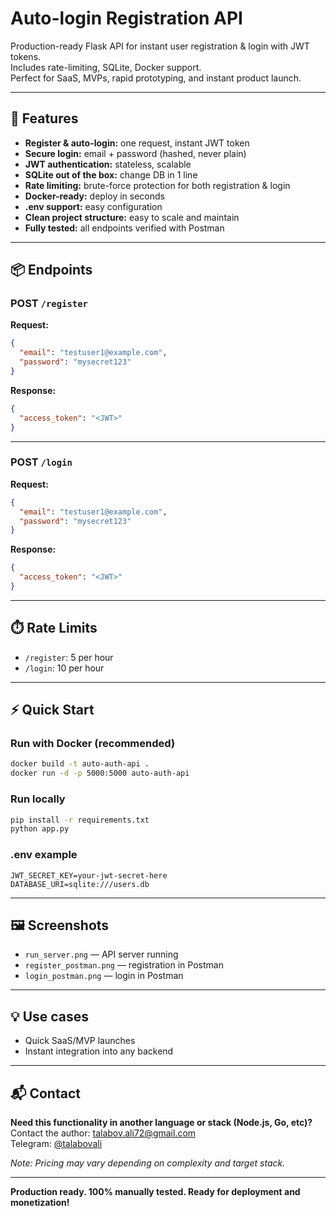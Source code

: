 
# Auto-login Registration API

Production-ready Flask API for instant user registration & login with JWT tokens.  
Includes rate-limiting, SQLite, Docker support.  
Perfect for SaaS, MVPs, rapid prototyping, and instant product launch.

---

## 🚀 Features

- **Register & auto-login:** one request, instant JWT token
- **Secure login:** email + password (hashed, never plain)
- **JWT authentication:** stateless, scalable
- **SQLite out of the box:** change DB in 1 line
- **Rate limiting:** brute-force protection for both registration & login
- **Docker-ready:** deploy in seconds
- **.env support:** easy configuration
- **Clean project structure:** easy to scale and maintain
- **Fully tested:** all endpoints verified with Postman

---

## 📦 Endpoints

### POST `/register`

**Request:**
```json
{
  "email": "testuser1@example.com",
  "password": "mysecret123"
}
```

**Response:**
```json
{
  "access_token": "<JWT>"
}
```

---

### POST `/login`

**Request:**
```json
{
  "email": "testuser1@example.com",
  "password": "mysecret123"
}
```

**Response:**
```json
{
  "access_token": "<JWT>"
}
```

---

## ⏱️ Rate Limits

- `/register`: 5 per hour
- `/login`: 10 per hour

---

## ⚡ Quick Start

### Run with Docker (recommended)
```bash
docker build -t auto-auth-api .
docker run -d -p 5000:5000 auto-auth-api
```

### Run locally
```bash
pip install -r requirements.txt
python app.py
```

### .env example
```
JWT_SECRET_KEY=your-jwt-secret-here
DATABASE_URI=sqlite:///users.db
```

---

## 🖼️ Screenshots
- `run_server.png` — API server running
- `register_postman.png` — registration in Postman
- `login_postman.png` — login in Postman

---

## 💡 Use cases
- Quick SaaS/MVP launches
- Instant integration into any backend

---

## 📬 Contact

**Need this functionality in another language or stack (Node.js, Go, etc)?**  
Contact the author: talabov.ali72@gmail.com  
Telegram: [@talabovali](https://t.me/talabovali)

*Note: Pricing may vary depending on complexity and target stack.*

---

**Production ready. 100% manually tested. Ready for deployment and monetization!**

